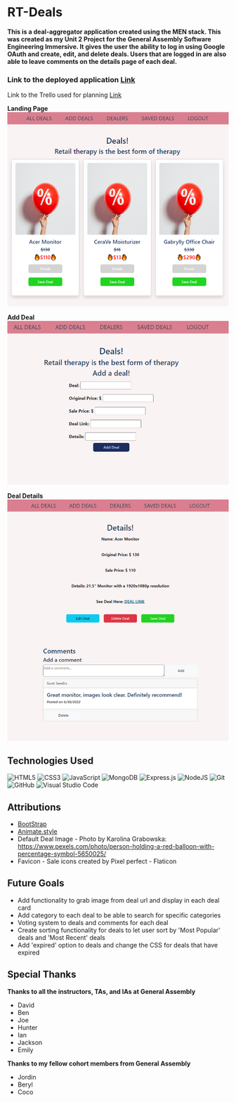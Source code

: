# RT-Deals


**This is a deal-aggregator application created using the MEN stack. This was created as my Unit 2 Project for the General Assembly Software Engineering Immersive. It gives the user the ability to log in using Google OAuth and create, edit, and delete deals. Users that are logged in are also able to leave comments on the details page of each deal.**


### Link to the deployed application [Link](https://rt-deals.herokuapp.com/deals/)

Link to the Trello used for planning [Link](https://trello.com/b/6rIRJTQq/ga-sei-unit-2-projectrt-deals)

**Landing Page**
![Landing Page Image](/public/images/rt-landing-page.png)

**Add Deal**
![Add Deal Image](/public/images/rt-deals-add-deal.png)

**Deal Details**
![Details Page](/public/images/rt-deals-details.png)

## Technologies Used

![HTML5](https://img.shields.io/badge/html5-%23E34F26.svg?style=for-the-badge&logo=html5&logoColor=white)
![CSS3](https://img.shields.io/badge/css3-%231572B6.svg?style=for-the-badge&logo=css3&logoColor=white)
![JavaScript](https://img.shields.io/badge/javascript-%23323330.svg?style=for-the-badge&logo=javascript&logoColor=%23F7DF1E)
![MongoDB](https://img.shields.io/badge/MongoDB-%234ea94b.svg?style=for-the-badge&logo=mongodb&logoColor=white)
![Express.js](https://img.shields.io/badge/express.js-%23404d59.svg?style=for-the-badge&logo=express&logoColor=%2361DAFB)
![NodeJS](https://img.shields.io/badge/node.js-6DA55F?style=for-the-badge&logo=node.js&logoColor=white)
![Git](https://img.shields.io/badge/git-%23F05033.svg?style=for-the-badge&logo=git&logoColor=white)
![GitHub](https://img.shields.io/badge/github-%23121011.svg?style=for-the-badge&logo=github&logoColor=white)
![Visual Studio Code](https://img.shields.io/badge/Visual%20Studio%20Code-0078d7.svg?style=for-the-badge&logo=visual-studio-code&logoColor=white)


## Attributions  

- [BootStrap](https://getbootstrap.com/)
- [Animate.style](https://animate.style/) 
- Default Deal Image - Photo by Karolina Grabowska: https://www.pexels.com/photo/person-holding-a-red-balloon-with-percentage-symbol-5650025/
- Favicon - Sale icons created by Pixel perfect - Flaticon

## Future Goals

- Add functionality to grab image from deal url and display in each deal card
- Add category to each deal to be able to search for specific categories
- Voting system to deals and comments for each deal
- Create sorting functionality for deals to let user sort by 'Most Popular' deals and 'Most Recent' deals
- Add 'expired' option to deals and change the CSS for deals that have expired

## Special Thanks

**Thanks to all the instructors, TAs, and IAs at General Assembly**
- David
- Ben
- Joe
- Hunter
- Ian
- Jackson
- Emily

**Thanks to my fellow cohort members from General Assembly**
- Jordin
- Beryl
- Coco
